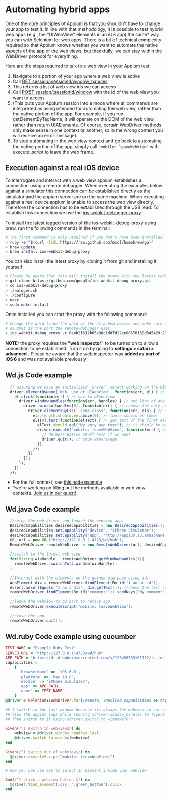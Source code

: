 Automating hybrid apps
======================

One of the core principles of Appium is that you shouldn't have to change your app to test it. In line with that methodology, it is possible to test hybrid web apps (e.g., the "UIWebView" elements in an iOS app) the same* way you can with Selenium for web apps. There is a bit of technical complexity required so that Appium knows whether you want to automate the native aspects of the app or the web views, but thankfully, we can stay within the WebDriver protocol for everything.

Here are the steps required to talk to a web view in your Appium test:

1.  Navigate to a portion of your app where a web view is active
1.  Call [GET session/:sessionId/window_handles](http://code.google.com/p/selenium/wiki/JsonWireProtocol#/session/:sessionId/window_handles)
1.  This returns a list of web view ids we can access
1.  Call [POST session/:sessionId/window](http://code.google.com/p/selenium/wiki/JsonWireProtocol#/session/:sessionId/window) with the id of the web view you want to access
1.  (This puts your Appium session into a mode where all commands are interpreted as being intended for automating the web view, rather than the native portion of the app. For example, if you run getElementByTagName, it will operate on the DOM of the web view, rather than return UIAElements. Of course, certain WebDriver methods only make sense in one context or another, so in the wrong context you will receive an error message).
1.  To stop automating in the web view context and go back to automating the native portion of the app, simply call `"mobile: leaveWebView"` with execute_script to leave the web frame.

## Execution against a real iOS device
To interrogate and interact with a web view appium establishes a connection using a remote debugger. When executing the examples below against a simulator this connection can be established directly as the simulator and the appium server are on the same machine. When executing against a real device appium is unable to access the web view directly. Therefore the connection has to be established through the USB lead. To establish this connection we use the [ios-webkit-debugger-proxy](https://github.com/google/ios-webkit-debug-proxy).

To install the latest tagged version of the ios-webkit-debug-proxy using brew, run the following commands in the terminal:
``` bash
# The first command is only required if you don't have brew installed.
> ruby -e "$(curl -fsSL https://raw.github.com/mxcl/homebrew/go)"
> brew update
> brew install ios-webkit-debug-proxy
```

You can also install the latest proxy by cloning it from git and installing it yourself:
``` bash
# Please be aware that this will install the proxy with the latest code (and not a tagged version).
> git clone https://github.com/google/ios-webkit-debug-proxy.git
> cd ios-webkit-debug-proxy
> ./autogen.sh
> ./configure
> make
> sudo make install
```

Once installed you can start the proxy with the following command:
``` bash
# Change the udid to be the udid of the attached device and make sure to set the port to 27753 
# as that is the port the remote-debugger uses.
> ios_webkit_debug_proxy -c 0e4b2f612b65e98c1d07d22ee08678130d345429:27753 -d
``` 

<b>NOTE:</b> the proxy requires the <b>"web inspector"</b> to be turned on to allow a connection to be established. Turn it on by going to <b> settings > safari > advanced </b>. Please be aware that the web inspector was <b>added as part of iOS 6</b> and was not available previously.

## Wd.js Code example

```js
  // assuming we have an initialized `driver` object working on the UICatalog app
  driver.elementByName('Web, Use of UIWebView', function(err, el) { // find button to nav to view
    el.click(function(err) { // nav to UIWebView
      driver.windowHandles(function(err, handles) { // get list of available views
        driver.window(handles[0], function(err) { // choose the only available view
          driver.elementsByCss('.some-class', function(err, els) { // get webpage elements by css
            els.length.should.be.above(0); // there should be some!
            els[0].text(function(elText) { // get text of the first element
              elText.should.eql("My very own text"); // it should be extremely personal and awesome
              driver.execute("mobile: leaveWebView", function(err) { // leave webview context
                // do more native stuff here if we want
                driver.quit(); // stop webdrivage
              });
            });
          });
        });
      });
    });
  });
```

* For the full context, see [this node example](https://github.com/appium/appium/blob/master/sample-code/examples/node/hybrid.js)
* *we're working on filling out the methods available in web view contexts. [Join us in our quest!](http://appium.io/get-involved.html)

## Wd.java Code example

```java
  //setup the web driver and launch the webview app.
  DesiredCapabilities desiredCapabilities = new DesiredCapabilities();
  desiredCapabilities.setCapability("device", "iPhone Simulator");
  desiredCapabilities.setCapability("app", "http://appium.s3.amazonaws.com/WebViewApp6.0.app.zip");  
  URL url = new URL("http://127.0.0.1:4723/wd/hub");
  RemoteWebDriver remoteWebDriver = new RemoteWebDriver(url, desiredCapabilities);
  
  //switch to the latest web view
  for(String winHandle : remoteWebDriver.getWindowHandles()){
    remoteWebDriver.switchTo().window(winHandle);
  }
  
  //Interact with the elements on the guinea-pig page using id.
  WebElement div = remoteWebDriver.findElement(By.id("i_am_an_id"));
  Assert.assertEquals("I am a div", div.getText()); //check the text retrieved matches expected value
  remoteWebDriver.findElement(By.id("comments")).sendKeys("My comment"); //populate the comments field by id.
  
  //leave the webview to go back to native app.
  remoteWebDriver.executeScript("mobile: leaveWebView");      
  
  //close the app.
  remoteWebDriver.quit();
```

## Wd.ruby Code example using cucumber

```ruby
TEST_NAME = "Example Ruby Test"
SERVER_URL = "http://127.0.0.1:4723/wd/hub" 
APP_PATH = "https://dl.dropboxusercontent.com/s/123456789101112/ts_ios.zip"
capabilities =
    {
      'browserName' => 'iOS 6.0',
      'platform' => 'Mac 10.8',
      'device' => 'iPhone Simulator',
      'app' => APP_PATH,
      'name' => TEST_NAME
    }
@driver = Selenium::WebDriver.for(:remote, :desired_capabilities => capabilities, :url => SERVER_URL)

## I switch to the last window because its always the webview in our case, in other cases you may need to specify a window number
## View the appium logs while running @driver.window_handles to figure out which window is the one you want and find the associated number
## Then switch to it using @driver.switch_to_window("6")

Given(/^I switch to webview$/) do 
	webview = @driver.window_handles.last
	@driver.switch_to.window(webview)
end

Given(/^I switch out of webview$/) do
  @driver.executeScript("mobile: leaveWebView;")    
end

# Now you can use CSS to select an element inside your webview

And(/^I click a webview button $/) do
  @driver.find_element(:css, ".green_button").click
end
```
